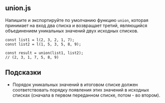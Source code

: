 ## union.js

Напишите и экспортируйте по умолчанию функцию `union`, которая принимает на вход два списка и возвращает третий, являющийся объединением уникальных значений двух исходных списков.

```
const list1 = l(2, 3, 2, 1, 7);
const list2 = l(1, 5, 3, 5, 8, 9);

const result = union(list1, list2);
// (2, 3, 1, 7, 5, 8, 9)
```

## Подсказки

* Порядок уникальных значений в итоговом списке должен соответствовать порядку появления этих значений в исходных списках (сначала в первом переданном списке, потом - во втором).

